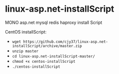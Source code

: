 linux-asp.net-installScript
===========================

MONO asp.net mysql redis haproxy install Script

CentOS installScript:
* `wget https://github.com/cjy37/linux-asp.net-installScript/archive/master.zip`
* `unzip master`
* `cd linux-asp.net-installScript-master/`
* `chmod +x centos-installScript`
* `./centos-installScript`
